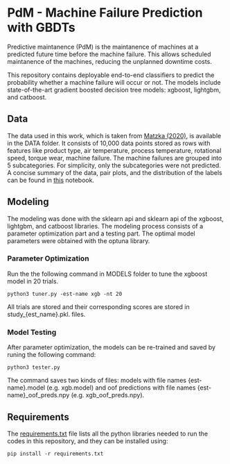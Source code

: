 # PdM - Machine Failure Prediction with GBDTs

Predictive maintanence (PdM) is the maintanence of machines at a predicted future time before the machine failure. This allows scheduled maintanence of the machines, reducing the unplanned downtime costs.

This repository contains deployable end-to-end classifiers to predict the probability whether a machine failure will occur or not. The models include state-of-the-art gradient boosted decision tree models: xgboost, lightgbm, and catboost.

## Data

The data used in this work, which is taken from [Matzka (2020)](https://archive.ics.uci.edu/ml/datasets/AI4I+2020+Predictive+Maintenance+Dataset), is available in the DATA folder. It consists of 10,000 data points stored as rows with features like product type, air temperature, process temperature, rotational speed, torque wear, machine failure. The machine failures are grouped into 5 subcategories. For simplicity, only the subcategories were not predicted. A concise summary of the data, pair plots, and the distribution of the labels can be found in [this](./EDA/EDA.ipynb) notebook.

## Modeling

The modeling was done with the sklearn api and sklearn api of the xgboost, lightgbm, and catboost libraries. The modeling process consists of a parameter optimization part and a testing part. The optimal model parameters were obtained with the optuna library.

### Parameter Optimization

Run the the following command in MODELS folder to tune the xgboost model in 20 trials.

```shell
python3 tuner.py -est-name xgb -nt 20
```

All trials are stored and their corresponding scores are stored in study_{est_name}.pkl. files.

### Model Testing

After parameter optimization, the models can be re-trained and saved by runing the following command:

```shell
python3 tester.py
```

The command saves two kinds of files: models with file names {est-name}.model (e.g. xgb.model) and oof predictions with file names {est-name}_oof_preds.npy (e.g. xgb_oof_preds.npy).

## Requirements

The [requirements.txt](requirements.txt) file lists all the python libraries needed to run the codes in this repository, and they can be installed using:

```shell
pip install -r requirements.txt
```



